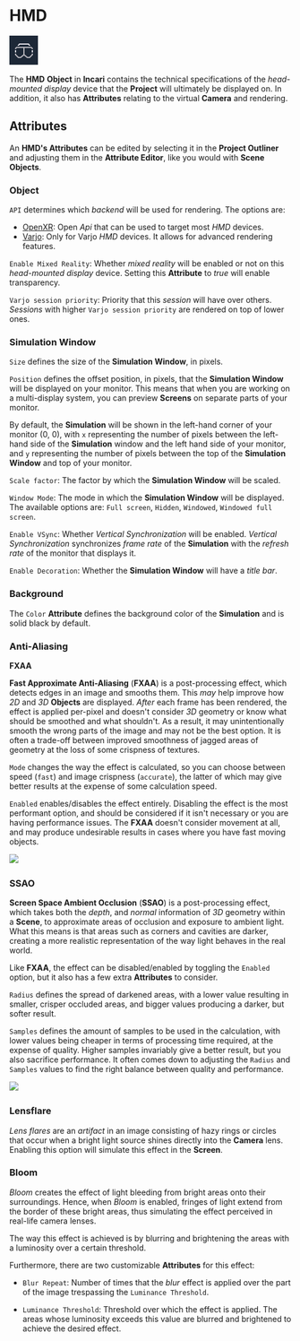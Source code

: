 # HMD

![](../../.gitbook/assets/hmd_1.png)

The **HMD** **Object** in **Incari** contains the technical specifications of the *head-mounted display* device that the **Project** will ultimately be displayed on. In addition, it also has **Attributes** relating to the virtual **Camera** and rendering.

## Attributes

An **HMD's Attributes** can be edited by selecting it in the **Project Outliner** and adjusting them in the **Attribute Editor**, like you would with **Scene Objects**.

### Object

`API` determines which *backend* will be used for rendering. The options are:

* [OpenXR](https://www.khronos.org/openxr/): Open *Api* that can be used to target most *HMD* devices. 
* [Varjo](https://varjo.com): Only for Varjo *HMD* devices. It allows for advanced rendering features.

`Enable Mixed Reality`: Whether *mixed reality* will be enabled or not on this *head-mounted display* device. Setting this **Attribute** to *true* will enable transparency.

`Varjo session priority`: Priority that this *session* will have over others. *Sessions* with higher `Varjo session priority` are rendered on top of lower ones.


### Simulation Window

`Size` defines the size of the **Simulation Window**, in pixels.

`Position` defines the offset position, in pixels, that the **Simulation Window** will be displayed on your monitor. This means that when you are working on a multi-display system, you can preview **Screens** on separate parts of your monitor.

By default, the **Simulation** will be shown in the left-hand corner of your monitor \(0, 0\), with `x` representing the number of pixels between the left-hand side of the **Simulation** window and the left hand side of your monitor, and `y` representing the number of pixels between the top of the **Simulation Window** and top of your monitor.

`Scale factor`: The factor by which the **Simulation Window** will be scaled.

`Window Mode`: The mode in which the **Simulation Window** will be displayed. The available options are: `Full screen`, `Hidden`, `Windowed`, `Windowed full screen`.

`Enable VSync`: Whether *Vertical Synchronization* will be enabled. *Vertical Synchronization* synchronizes *frame rate* of the **Simulation** with the *refresh rate* of the monitor that displays it.

`Enable Decoration`: Whether the **Simulation Window** will have a *title bar*.

### Background

The `Color` **Attribute** defines the background color of the **Simulation** and is solid black by default.

### Anti-Aliasing

**FXAA**

**Fast Approximate Anti-Aliasing** \(**FXAA**\) is a post-processing effect, which detects edges in an image and smooths them. This _may_ help improve how *2D* and *3D* **Objects** are displayed. _After_ each frame has been rendered, the effect is applied per-pixel and doesn't consider *3D* geometry or know what should be smoothed and what shouldn't. As a result, it may unintentionally smooth the wrong parts of the image and may not be the best option. It is often a trade-off between improved smoothness of jagged areas of geometry at the loss of some crispness of textures.

`Mode` changes the way the effect is calculated, so you can choose between speed (`fast`) and image crispness (`accurate`), the latter of which may give better results at the expense of some calculation speed.

`Enabled` enables/disables the effect entirely. Disabling the effect is the most performant option, and should be considered if it isn't necessary or you are having performance issues. The **FXAA** doesn't consider movement at all, and may produce undesirable results in cases where you have fast moving objects.

![](../../.gitbook/assets/fxaa.gif)

### SSAO

**Screen Space Ambient Occlusion** \(**SSAO**\) is a post-processing effect, which takes both the _depth_, and _normal_ information of *3D* geometry within a **Scene**, to approximate areas of occlusion and exposure to ambient light. What this means is that areas such as corners and cavities are darker, creating a more realistic representation of the way light behaves in the real world.

Like **FXAA**, the effect can be disabled/enabled by toggling the `Enabled` option, but it also has a few extra **Attributes** to consider.

`Radius` defines the spread of darkened areas, with a lower value resulting in smaller, crisper occluded areas, and bigger values producing a darker, but softer result.

`Samples` defines the amount of samples to be used in the calculation, with lower values being cheaper in terms of processing time required, at the expense of quality. Higher samples invariably give a better result, but you also sacrifice performance. It often comes down to adjusting the `Radius` and `Samples` values to find the right balance between quality and performance.

![](../../.gitbook/assets/ssao.gif)


### Lensflare

*Lens flares* are an *artifact* in an image consisting of hazy rings or circles that occur when a bright light source shines directly into the **Camera** lens. Enabling this option will simulate this effect in the **Screen**.

### Bloom

*Bloom* creates the effect of light bleeding from bright areas onto their surroundings. Hence, when *Bloom* is enabled, fringes of light extend from the border of these bright areas, thus simulating the effect perceived in real-life camera lenses.

The way this effect is achieved is by blurring and brightening the areas with a luminosity over a certain threshold.

Furthermore, there are two customizable **Attributes** for this effect:

* `Blur Repeat`: Number of times that the *blur* effect is applied over the part of the image trespassing the `Luminance Threshold`.

* `Luminance Threshold`: Threshold over which the effect is applied. The areas whose luminosity exceeds this value are blurred and brightened to achieve the desired effect.
